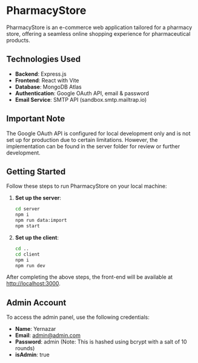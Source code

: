 # PharmacyStore

PharmacyStore is an e-commerce web application tailored for a pharmacy store, offering a seamless online shopping experience for pharmaceutical products.

## Technologies Used

- **Backend**: Express.js
- **Frontend**: React with Vite
- **Database**: MongoDB Atlas
- **Authentication**: Google OAuth API, email & password
- **Email Service**: SMTP API (sandbox.smtp.mailtrap.io)

## Important Note

The Google OAuth API is configured for local development only and is not set up for production due to certain limitations. However, the implementation can be found in the server folder for review or further development.

## Getting Started

Follow these steps to run PharmacyStore on your local machine:

1. **Set up the server**:
    ```bash
    cd server
    npm i
    npm run data:import
    npm start
    ```
2. **Set up the client**:
    ```bash
    cd ..
    cd client
    npm i
    npm run dev
    ```

After completing the above steps, the front-end will be available at [http://localhost:3000](http://localhost:3000).

## Admin Account

To access the admin panel, use the following credentials:

- **Name**: Yernazar
- **Email**: admin@admin.com
- **Password**: admin (Note: This is hashed using bcrypt with a salt of 10 rounds)
- **isAdmin**: true
